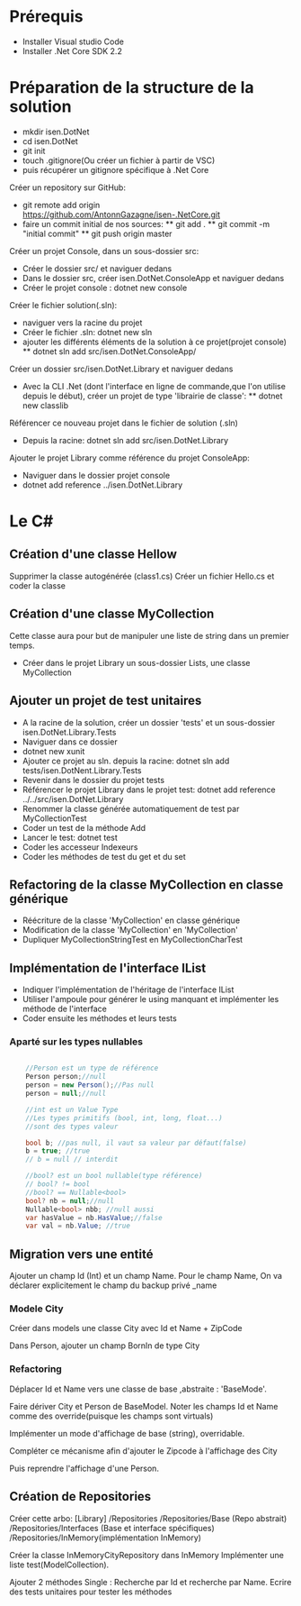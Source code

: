 # Prérequis
* Installer Visual studio Code
* Installer .Net Core SDK 2.2

# Préparation de la structure de la solution
* mkdir isen.DotNet
* cd isen.DotNet
* git init
* touch .gitignore(Ou créer un fichier à partir de VSC)
* puis récupérer un gitignore spécifique à .Net Core

Créer un repository sur GitHub:
* git remote add origin https://github.com/AntonnGazagne/isen-.NetCore.git
* faire un commit initial de nos sources:
** git add .
** git commit -m "initial commit"
** git push origin master

Créer un projet Console, dans un sous-dossier src:
* Créer le dossier src/ et naviguer dedans
* Dans le dossier src, créer isen.DotNet.ConsoleApp et naviguer dedans
* Créer le projet console : dotnet new console

Créer le fichier solution(.sln):
* naviguer vers la racine du projet
* Créer le fichier .sln: dotnet new sln
* ajouter les différents éléments de la solution à ce projet(projet console)
** dotnet sln add src/isen.DotNet.ConsoleApp/

Créer un dossier src/isen.DotNet.Library et naviguer dedans
* Avec la CLI .Net (dont l'interface en ligne de commande,que l'on utilise depuis le début), créer un projet de type 'librairie de classe': 
** dotnet new classlib

Référencer ce nouveau projet dans le fichier de solution (.sln)
* Depuis la racine: dotnet sln add src/isen.DotNet.Library

Ajouter le projet Library comme référence du projet ConsoleApp:
* Naviguer dans le dossier projet console
* dotnet add reference ../isen.DotNet.Library

#  Le C#
## Création d'une classe Hellow
Supprimer la classe autogénérée (class1.cs)
Créer un fichier Hello.cs et coder la classe

## Création d'une classe MyCollection
Cette classe aura pour but de manipuler une liste de string dans un premier temps.
* Créer dans le projet Library un sous-dossier Lists,
une classe MyCollection

## Ajouter un projet de test unitaires
* A la racine de la solution, créer un dossier 'tests' et un sous-dossier isen.DotNet.Library.Tests
* Naviguer dans ce dossier
* dotnet new xunit
* Ajouter ce projet au sln. depuis la racine: dotnet sln add tests/isen.DotNent.Library.Tests
* Revenir dans le dossier du projet tests
* Référencer le projet Library dans le projet test: dotnet add reference ../../src/isen.DotNet.Library
* Renommer la classe générée automatiquement de test par MyCollectionTest
* Coder un test de la méthode Add
* Lancer le test: dotnet test
* Coder les accesseur Indexeurs
* Coder les méthodes de test du get et du set 

## Refactoring de la classe MyCollection en classe générique
* Réécriture de la classe 'MyCollection' en classe générique
* Modification de la classe 'MyCollection' en 'MyCollection<string>'
* Dupliquer MyCollectionStringTest en MyCollectionCharTest

## Implémentation de l'interface IList<T>

* Indiquer l'implémentation de l'héritage de l'interface IList<T>
* Utiliser l'ampoule pour générer le using manquant et implémenter les méthode de l'interface
* Coder ensuite les méthodes et leurs tests

### Aparté sur les types nullables

``` csharp

    //Person est un type de référence
    Person person;//null
    person = new Person();//Pas null
    person = null;//null

    //int est un Value Type
    //Les types primitifs (bool, int, long, float...)
    //sont des types valeur

    bool b; //pas null, il vaut sa valeur par défaut(false)
    b = true; //true
    // b = null // interdit

    //bool? est un bool nullable(type référence)
    // bool? != bool
    //bool? == Nullable<bool>
    bool? nb = null;//null
    Nullable<bool> nbb; //null aussi
    var hasValue = nb.HasValue;//false
    var val = nb.Value; //true

```

## Migration vers une entité

Ajouter un champ Id (Int) et un champ Name.
Pour le champ Name, On va déclarer explicitement le champ du backup privé _name

### Modele City

Créer dans models une classe City avec Id et Name + ZipCode

Dans Person, ajouter un champ BornIn de type City

### Refactoring

Déplacer Id et Name vers une classe de base ,abstraite : 'BaseMode'.

Faire dériver City et Person de BaseModel.
Noter les champs Id et Name comme des override(puisque les champs sont virtuals)

Implémenter un mode d'affichage de base (string), overridable.

Compléter ce mécanisme afin d'ajouter le Zipcode à l'affichage des City

Puis reprendre l'affichage d'une Person.

## Création de Repositories

Créer cette arbo:
[Library]
    /Repositories
    /Repositories/Base (Repo abstrait)
    /Repositories/Interfaces (Base et interface spécifiques)
    /Repositories/InMemory(implémentation InMemory)

Créer la classe InMemoryCityRepository dans InMemory
Implémenter une liste test(ModelCollection).

Ajouter 2 méthodes Single : Recherche par Id et recherche par Name.
Ecrire des tests unitaires pour tester les méthodes
